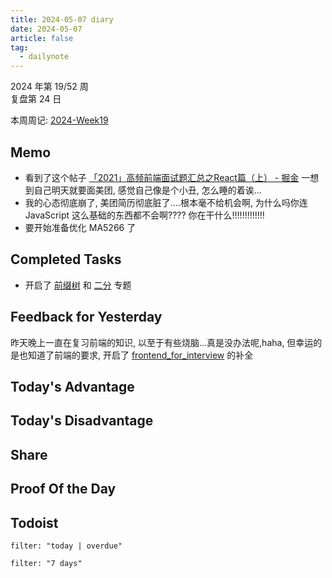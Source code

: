 ```yaml
---
title: 2024-05-07 diary
date: 2024-05-07
article: false
tag:
  - dailynote
---
```

  
2024 年第 19/52 周  
复盘第 24 日

本周周记: [2024-Week19](2024-Week19)

## Memo
- 看到了这个帖子 [「2021」高频前端面试题汇总之React篇（上） - 掘金](https://juejin.cn/post/6941546135827775525) 一想到自己明天就要面美团, 感觉自己像是个小丑, 怎么睡的着诶...
- 我的心态彻底崩了, 美团简历彻底脏了....根本毫不给机会啊, 为什么吗你连 JavaScript 这么基础的东西都不会啊???? 你在干什么!!!!!!!!!!!!!
- 要开始准备优化 MA5266 了

## Completed Tasks
- 开启了 [前缀树](../../04%20Coding%20&%20Tech/04%20Coding%20Ability/00%20Leetcode/专栏/前缀树) 和 [二分](../../04%20Coding%20&%20Tech/04%20Coding%20Ability/00%20Leetcode/专栏/二分) 专题

## Feedback for Yesterday
昨天晚上一直在复习前端的知识, 以至于有些烧脑...真是没办法呢,haha, 但幸运的是也知道了前端的要求, 开启了 [frontend_for_interview](../../04%20Coding%20&%20Tech/07%20Frontend/frontend_for_interview/frontend_for_interview) 的补全

## Today's Advantage

## Today's Disadvantage

## Share

## Proof Of the Day

## Todoist
```todoist
filter: "today | overdue"
```
```todoist
filter: "7 days"
```